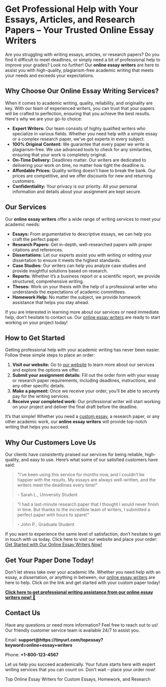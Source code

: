 <h1>Get Professional Help with Your Essays, Articles, and Research Papers – Your Trusted Online Essay Writers</h1>

<p>Are you struggling with writing essays, articles, or research papers? Do you find it difficult to meet deadlines, or simply need a bit of professional help to improve your grades? Look no further! Our <strong>online essay writers</strong> are here to assist you with high-quality, plagiarism-free academic writing that meets your needs and exceeds your expectations.</p>

<h2>Why Choose Our Online Essay Writing Services?</h2>

<p>When it comes to academic writing, quality, reliability, and originality are key. With our team of experienced writers, you can trust that your papers will be crafted to perfection, ensuring that you achieve the best results. Here's why we are your go-to choice:</p>

<ul>
  <li><strong>Expert Writers:</strong> Our team consists of highly qualified writers who specialize in various fields. Whether you need help with a simple essay or a complex research paper, we've got experts in every subject.</li>
  <li><strong>100% Original Content:</strong> We guarantee that every paper we write is plagiarism-free. We use advanced tools to check for any similarities, ensuring that your work is completely original.</li>
  <li><strong>On-Time Delivery:</strong> Deadlines matter. Our writers are dedicated to delivering your work on time, no matter how tight the deadline is.</li>
  <li><strong>Affordable Prices:</strong> Quality writing doesn’t have to break the bank. Our prices are competitive, and we offer discounts for new and returning customers.</li>
  <li><strong>Confidentiality:</strong> Your privacy is our priority. All your personal information and details about your assignment are kept secure.</li>
</ul>

<h2>Our Services</h2>

<p>Our <strong>online essay writers</strong> offer a wide range of writing services to meet your academic needs:</p>

<ul>
  <li><strong>Essays:</strong> From argumentative to descriptive essays, we can help you craft the perfect paper.</li>
  <li><strong>Research Papers:</strong> Get in-depth, well-researched papers with proper citations and references.</li>
  <li><strong>Dissertations:</strong> Let our experts assist you with writing or editing your dissertation to ensure it meets the highest standards.</li>
  <li><strong>Case Studies:</strong> Our writers can help you analyze case studies and provide insightful solutions based on research.</li>
  <li><strong>Reports:</strong> Whether it’s a business report or a scientific report, we provide structured, comprehensive writing.</li>
  <li><strong>Theses:</strong> Work on your thesis with the help of a professional writer who understands the expectations of academic committees.</li>
  <li><strong>Homework Help:</strong> No matter the subject, we provide homework assistance that helps you stay ahead.</li>
</ul>

<p>If you are interested in learning more about our services or need immediate help, don’t hesitate to contact us. Our <a href="https://tinyurl.com/topessay?keyword=online+essay+writers">online essay writers</a> are ready to start working on your project today!</p>

<h2>How to Get Started</h2>

<p>Getting professional help with your academic writing has never been easier. Follow these simple steps to place an order:</p>

<ol>
  <li><strong>Visit our website:</strong> Go to <a href="https://tinyurl.com/topessay?keyword=online+essay+writers">our website</a> to learn more about our services and explore the options we offer.</li>
  <li><strong>Submit your assignment details:</strong> Fill out the order form with your essay or research paper requirements, including deadlines, instructions, and any other specific details.</li>
  <li><strong>Make a payment:</strong> Once we receive your order, you’ll be able to securely pay for the writing services.</li>
  <li><strong>Receive your completed work:</strong> Our professional writer will start working on your project and deliver the final draft before the deadline.</li>
</ol>

<p>It’s that simple! Whether you need a <a href="https://tinyurl.com/topessay?keyword=online+essay+writers">custom essay</a>, a research paper, or any other academic work, our <strong>online essay writers</strong> will provide top-notch writing that helps you succeed.</p>

<h2>Why Our Customers Love Us</h2>

<p>Our clients have consistently praised our services for being reliable, high-quality, and easy to use. Here’s what some of our satisfied customers have said:</p>

<blockquote>
  <p>"I’ve been using this service for months now, and I couldn’t be happier with the results. My essays are always well-written, and the writers meet the deadlines every time!"</p>
  <footer>- Sarah L., University Student</footer>
</blockquote>

<blockquote>
  <p>"I had a last-minute research paper that I thought I would never finish in time. But thanks to the incredible team of writers, I submitted a perfect paper with hours to spare!"</p>
  <footer>- John P., Graduate Student</footer>
</blockquote>

<p>If you want to experience the same level of satisfaction, don’t hesitate to get in touch with us today. Click here to visit our website and place your order: <a href="https://tinyurl.com/topessay?keyword=online+essay+writers">Get Started with Our Online Essay Writers Now!</a></p>

<h2>Get Your Paper Done Today!</h2>

<p>Don’t let stress take over your academic life. Whether you need help with an essay, a dissertation, or anything in between, our <a href="https://tinyurl.com/topessay?keyword=online+essay+writers">online essay writers</a> are here to help. Click on the link and get started with your custom paper today!</p>

<p><a href="https://tinyurl.com/topessay?keyword=online+essay+writers"><strong>Click here to get professional writing assistance from our online essay writers now! 🚀</strong></a></p>

<h2>Contact Us</h2>

<p>Have any questions or need more information? Feel free to reach out to us! Our friendly customer service team is available 24/7 to assist you.</p>

<p>Email: <strong>support@https://tinyurl.com/topessay?keyword=online+essay+writers</strong></p>
<p>Phone: <strong>+1-800-123-4567</strong></p>

<p>Let us help you succeed academically. Your future starts here with expert writing services that you can count on. Don’t wait – place your order now!</p>
Top Online Essay Writers for Custom Essays, Homework, and Research
